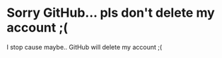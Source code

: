 # Sorry GitHub... pls don't delete my account ;(
I stop cause maybe.. GitHub will delete my account ;(
